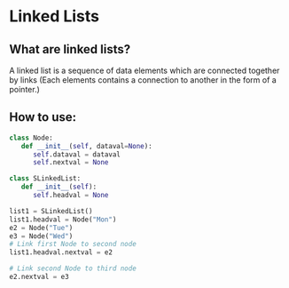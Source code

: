 # Linked Lists

## What are linked lists?
A linked list is a sequence of data elements which are connected together by links (Each elements contains a connection to another in the form of a pointer.)

## How to use:

```python
class Node:
   def __init__(self, dataval=None):
      self.dataval = dataval
      self.nextval = None

class SLinkedList:
   def __init__(self):
      self.headval = None

list1 = SLinkedList()
list1.headval = Node("Mon")
e2 = Node("Tue")
e3 = Node("Wed")
# Link first Node to second node
list1.headval.nextval = e2

# Link second Node to third node
e2.nextval = e3
```

